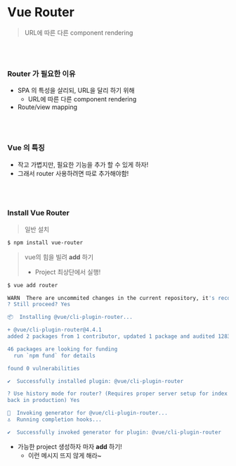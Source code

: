 # Vue Router

> URL에 따른 다른 component rendering

<br>

<br>

### Router 가 필요한 이유

- SPA 의 특성을 살리되, URL을 달리 하기 위해
  - URL에 따른 다른 component rendering
- Route/view mapping

<br>

<br>

### Vue 의 특징

-  작고 가볍지만, 필요한 기능을 추가 할 수 있게 하자!
  - 그래서 router 사용하려면 따로 추가해야함!

<br>

<br>

### Install Vue Router

> 일반 설치

```bash
$ npm install vue-router
```



> vue의 힘을 빌려 **add** 하기
>
> - Project 최상단에서 실행!

```bash
$ vue add router

WARN  There are uncommited changes in the current repository, it's recommended to commit or stash them first.
? Still proceed? Yes

📦  Installing @vue/cli-plugin-router...

+ @vue/cli-plugin-router@4.4.1
added 2 packages from 1 contributor, updated 1 package and audited 1283 packages in 5.023s

46 packages are looking for funding
  run `npm fund` for details

found 0 vulnerabilities

✔  Successfully installed plugin: @vue/cli-plugin-router

? Use history mode for router? (Requires proper server setup for index fall
back in production) Yes

🚀  Invoking generator for @vue/cli-plugin-router...
⚓  Running completion hooks...

✔  Successfully invoked generator for plugin: @vue/cli-plugin-router
```

- 가능한 project 생성하자 마자 **add** 하기!
  - 이런 메시지 뜨지 않게 해라~

<br>

<br>

